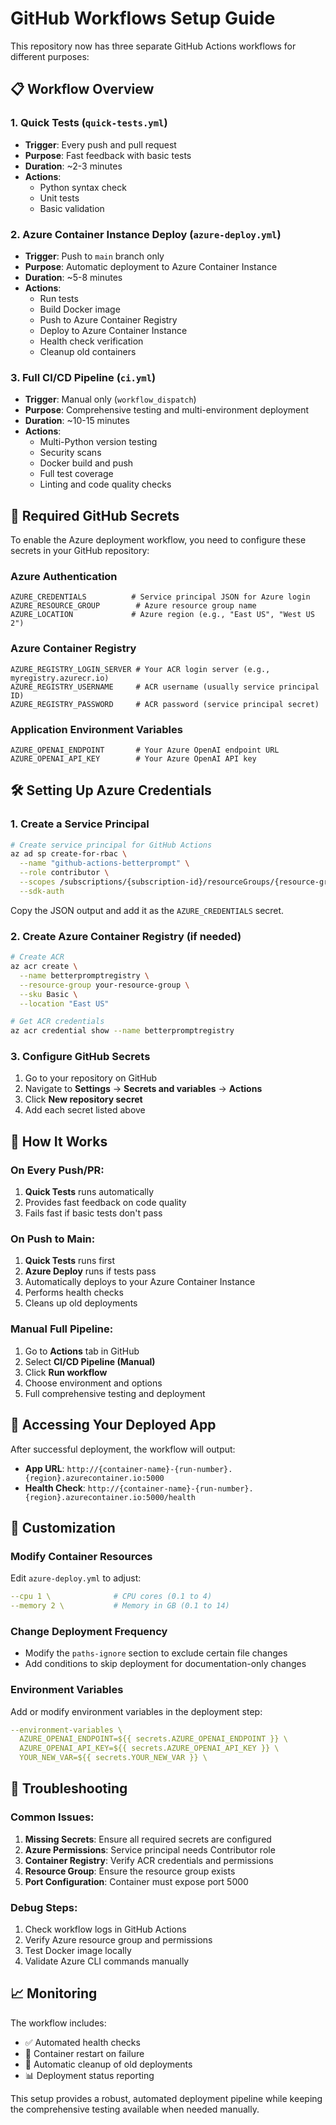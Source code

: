 # GitHub Workflows Setup Guide

This repository now has three separate GitHub Actions workflows for different purposes:

## 📋 Workflow Overview

### 1. **Quick Tests** (`quick-tests.yml`)
- **Trigger**: Every push and pull request
- **Purpose**: Fast feedback with basic tests
- **Duration**: ~2-3 minutes
- **Actions**: 
  - Python syntax check
  - Unit tests
  - Basic validation

### 2. **Azure Container Instance Deploy** (`azure-deploy.yml`)
- **Trigger**: Push to `main` branch only
- **Purpose**: Automatic deployment to Azure Container Instance
- **Duration**: ~5-8 minutes
- **Actions**:
  - Run tests
  - Build Docker image
  - Push to Azure Container Registry
  - Deploy to Azure Container Instance
  - Health check verification
  - Cleanup old containers

### 3. **Full CI/CD Pipeline** (`ci.yml`)
- **Trigger**: Manual only (`workflow_dispatch`)
- **Purpose**: Comprehensive testing and multi-environment deployment
- **Duration**: ~10-15 minutes
- **Actions**:
  - Multi-Python version testing
  - Security scans
  - Docker build and push
  - Full test coverage
  - Linting and code quality checks

## 🔑 Required GitHub Secrets

To enable the Azure deployment workflow, you need to configure these secrets in your GitHub repository:

### Azure Authentication
```
AZURE_CREDENTIALS          # Service principal JSON for Azure login
AZURE_RESOURCE_GROUP        # Azure resource group name
AZURE_LOCATION             # Azure region (e.g., "East US", "West US 2")
```

### Azure Container Registry
```
AZURE_REGISTRY_LOGIN_SERVER # Your ACR login server (e.g., myregistry.azurecr.io)
AZURE_REGISTRY_USERNAME     # ACR username (usually service principal ID)
AZURE_REGISTRY_PASSWORD     # ACR password (service principal secret)
```

### Application Environment Variables
```
AZURE_OPENAI_ENDPOINT       # Your Azure OpenAI endpoint URL
AZURE_OPENAI_API_KEY        # Your Azure OpenAI API key
```

## 🛠️ Setting Up Azure Credentials

### 1. Create a Service Principal

```bash
# Create service principal for GitHub Actions
az ad sp create-for-rbac \
  --name "github-actions-betterprompt" \
  --role contributor \
  --scopes /subscriptions/{subscription-id}/resourceGroups/{resource-group} \
  --sdk-auth
```

Copy the JSON output and add it as the `AZURE_CREDENTIALS` secret.

### 2. Create Azure Container Registry (if needed)

```bash
# Create ACR
az acr create \
  --name betterpromptregistry \
  --resource-group your-resource-group \
  --sku Basic \
  --location "East US"

# Get ACR credentials
az acr credential show --name betterpromptregistry
```

### 3. Configure GitHub Secrets

1. Go to your repository on GitHub
2. Navigate to **Settings** → **Secrets and variables** → **Actions**
3. Click **New repository secret**
4. Add each secret listed above

## 🚀 How It Works

### On Every Push/PR:
1. **Quick Tests** runs automatically
2. Provides fast feedback on code quality
3. Fails fast if basic tests don't pass

### On Push to Main:
1. **Quick Tests** runs first
2. **Azure Deploy** runs if tests pass
3. Automatically deploys to your Azure Container Instance
4. Performs health checks
5. Cleans up old deployments

### Manual Full Pipeline:
1. Go to **Actions** tab in GitHub
2. Select **CI/CD Pipeline (Manual)**
3. Click **Run workflow**
4. Choose environment and options
5. Full comprehensive testing and deployment

## 📱 Accessing Your Deployed App

After successful deployment, the workflow will output:
- **App URL**: `http://{container-name}-{run-number}.{region}.azurecontainer.io:5000`
- **Health Check**: `http://{container-name}-{run-number}.{region}.azurecontainer.io:5000/health`

## 🔧 Customization

### Modify Container Resources
Edit `azure-deploy.yml` to adjust:
```yaml
--cpu 1 \              # CPU cores (0.1 to 4)
--memory 2 \           # Memory in GB (0.1 to 14)
```

### Change Deployment Frequency
- Modify the `paths-ignore` section to exclude certain file changes
- Add conditions to skip deployment for documentation-only changes

### Environment Variables
Add or modify environment variables in the deployment step:
```yaml
--environment-variables \
  AZURE_OPENAI_ENDPOINT=${{ secrets.AZURE_OPENAI_ENDPOINT }} \
  AZURE_OPENAI_API_KEY=${{ secrets.AZURE_OPENAI_API_KEY }} \
  YOUR_NEW_VAR=${{ secrets.YOUR_NEW_VAR }} \
```

## 🐛 Troubleshooting

### Common Issues:

1. **Missing Secrets**: Ensure all required secrets are configured
2. **Azure Permissions**: Service principal needs Contributor role
3. **Container Registry**: Verify ACR credentials and permissions
4. **Resource Group**: Ensure the resource group exists
5. **Port Configuration**: Container must expose port 5000

### Debug Steps:

1. Check workflow logs in GitHub Actions
2. Verify Azure resource group and permissions
3. Test Docker image locally
4. Validate Azure CLI commands manually

## 📈 Monitoring

The workflow includes:
- ✅ Automated health checks
- 🔄 Container restart on failure
- 🧹 Automatic cleanup of old deployments
- 📊 Deployment status reporting

This setup provides a robust, automated deployment pipeline while keeping the comprehensive testing available when needed manually.
